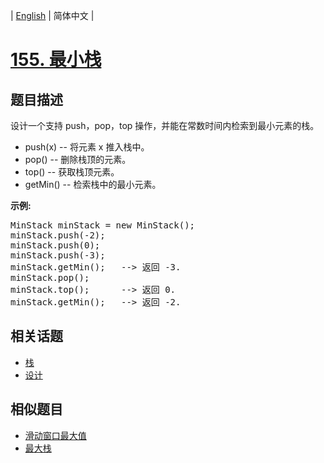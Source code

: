 
| [English](README_EN.md) | 简体中文 |

# [155. 最小栈](https://leetcode-cn.com/problems/min-stack/)

## 题目描述

<p>设计一个支持 push，pop，top 操作，并能在常数时间内检索到最小元素的栈。</p>

<ul>
	<li>push(x)&nbsp;-- 将元素 x 推入栈中。</li>
	<li>pop()&nbsp;-- 删除栈顶的元素。</li>
	<li>top()&nbsp;-- 获取栈顶元素。</li>
	<li>getMin() -- 检索栈中的最小元素。</li>
</ul>

<p><strong>示例:</strong></p>

<pre>MinStack minStack = new MinStack();
minStack.push(-2);
minStack.push(0);
minStack.push(-3);
minStack.getMin();   --&gt; 返回 -3.
minStack.pop();
minStack.top();      --&gt; 返回 0.
minStack.getMin();   --&gt; 返回 -2.
</pre>


## 相关话题

- [栈](https://leetcode-cn.com/tag/stack)
- [设计](https://leetcode-cn.com/tag/design)

## 相似题目

- [滑动窗口最大值](../sliding-window-maximum/README.md)
- [最大栈](../max-stack/README.md)
